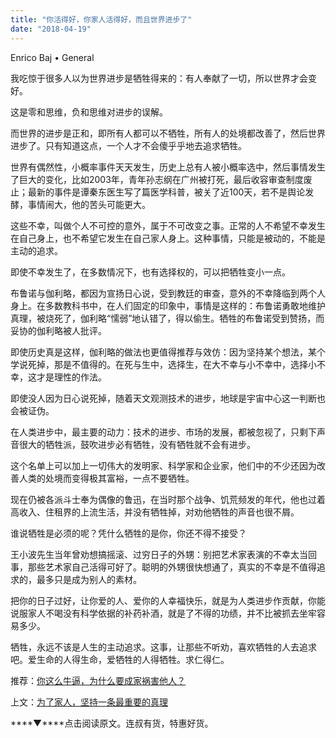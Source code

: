 ```yaml
---
title: "你活得好，你家人活得好，而且世界进步了"
date: "2018-04-19"
---
```


Enrico Baj • General

我吃惊于很多人以为世界进步是牺牲得来的：有人奉献了一切，所以世界才会变好。

这是零和思维，负和思维对进步的误解。

而世界的进步是正和，即所有人都可以不牺牲，所有人的处境都改善了，然后世界进步了。只有知道这点，一个人才不会傻乎乎地去追求牺牲。

世界有偶然性，小概率事件天天发生，历史上总有人被小概率选中，然后事情发生了巨大的变化，比如2003年，青年孙志纲在广州被打死，最后收容审查制度废止；最新的事件是谭秦东医生写了篇医学科普，被关了近100天，若不是舆论发酵，事情闹大，他的苦头可能更大。

这些不幸，叫做个人不可控的意外，属于不可改变之事。正常的人不希望不幸发生在自己身上，也不希望它发生在自己家人身上。这种事情，只能是被动的，不能是主动的追求。

即使不幸发生了，在多数情况下，也有选择权的，可以把牺牲变小一点。

布鲁诺与伽利略，都因为宣扬日心说，受到教廷的审查，意外的不幸降临到两个人身上。在多数教科书中，在人们固定的印象中，事情是这样的：布鲁诺勇敢地维护真理，被烧死了，伽利略“懦弱”地认错了，得以偷生。牺牲的布鲁诺受到赞扬，而妥协的伽利略被人批评。

即使历史真是这样，伽利略的做法也更值得推荐与效仿：因为坚持某个想法，某个学说死掉，那是不值得的。在死与生中，选择生，在大不幸与小不幸中，选择小不幸，这才是理性的作法。

即使没人因为日心说死掉，随着天文观测技术的进步，地球是宇宙中心这一判断也会被证伪。

在人类进步中，最主要的动力：技术的进步、市场的发展，都被忽视了，只剩下声音很大的牺牲派，鼓吹进步必有牺牲，没有牺牲就不会有进步。

这个名单上可以加上一切伟大的发明家、科学家和企业家，他们中的不少还因为改善人类的处境而变得极其富裕，一点不要牺牲。

现在仍被各派斗士奉为偶像的鲁迅，在当时那个战争、饥荒频发的年代，他也过着高收入、住租界的上流生活，并没有牺牲掉，对劝他牺牲的声音也很不屑。

谁说牺牲是必须的呢？凭什么牺牲的是你，你还不得不接受？

王小波先生当年曾劝想搞摇滚、过穷日子的外甥：别把艺术家表演的不幸太当回事，那些艺术家自己活得可好了。聪明的外甥很快想通了，真实的不幸是不值得追求的，最多只是成为别人的素材。

把你的日子过好，让你爱的人、爱你的人幸福快乐，就是为人类进步作贡献，你能说服家人不喝没有科学依据的补药补酒，就是了不得的功绩，并不比被抓去坐牢容易多少。

牺牲，永远不该是人生的主动追求。这事，让那些不听劝，喜欢牺牲的人去追求吧。爱生命的人得生命，爱牺牲的人得牺牲。求仁得仁。

推荐：[你这么牛逼，为什么要成家祸害他人？](http://mp.weixin.qq.com/s?__biz=MjM5NDU0Mjk2MQ==&mid=2651625473&idx=1&sn=7f461d487c404c88f69243c8a65502a6&chksm=bd7e1c1f8a099509286335241bed18d0b1f9c798f01ecc55e7adc0b03b4821bffcea22907944&scene=21#wechat_redirect)

上文：[为了家人，坚持一条最重要的真理](http://mp.weixin.qq.com/s?__biz=MjM5NDU0Mjk2MQ==&mid=2651627029&idx=1&sn=b33d34cf48334da7ebe729434e073c73&chksm=bd7e1a0b8a09931df776c6f596745343896ad1ad438736fbfef7bfe2fe854be0f0fb53718a48&scene=21#wechat_redirect)

****▼****点击阅读原文。连叔有货，特惠好货。
